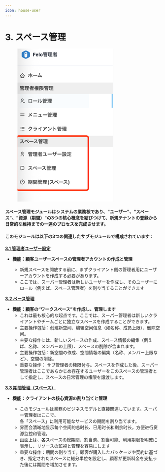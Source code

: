 ```yaml
---
icon: house-user
---
```


# 3. スペース管理

<div align="left"><figure><img src="../.gitbook/assets/image (5) (1).png" alt="" width="311"><figcaption></figcaption></figure></div>



#### スペース管理モジュールはシステムの業務核であり、"ユーザー"、"スペース"、"資源（期間）"の3つの核心概念を結びつけて、新規テナントの登録から日常的な維持までの一連のプロセスを完成させます。

#### このモジュールは以下の3つの関連したサブモジュールで構成されています：

[**3.1  管理者ユーザー設定**](3.1-chao-guan-yong-hu-she-zhi.md)

*   **機能：顧客ユーザースペースの管理者アカウントの作成と管理**

    * 新規スペースを開放する前に、まずクライアント側の管理者用にユーザーアカウントを作成する必要があります。
    * ここでは、スーパー管理者は新しいユーザーを作成し、そのユーザーにロール（例えば、スペース管理者）を割り当てることができます



[**3.2  ペース管理**](3.2-kong-jian-guan-li.md)

* **機能：顧客の“ワークスペース”を作成し、管理します**
  * これは最も核心的な起点です。ここでは、スーパー管理者は新しいクライアントやチームごとに独立なスペースを作成することができます。
  * 主要操作包括：创建新空间、编辑空间信息（如名称、成员上限）、删除空间。
  * 主要な操作には、新しいスペースの作成、スペース情報の編集（例えば、名称、メンバーの上限）、スペースの削除が含まれます。
  * 主要操作包括：新空間の作成、空間情報の編集（名称、メンバー上限など）、空間の削除。
  * 重要な操作： サブ管理者の権限付与。スペースを作成した後、スーパー管理者はここであらかじめ存在するユーザーをこのスペースの管理者として指定し、スペースの日常管理の権限を譲渡します。



[**3.3 期間管理（スペース）**](3.3-shi-chang-guan-li-kong-jian.md)

*   **機能：クライアントの核心資源の割り当てと管理**

    * このモジュールは業務のビジネスモデルと直接関連しています。スーパー管理者はここで、\
      各「スペース」に利用可能なサービスの期間を割り当てます。
    * 界面会清晰地显示每个空间的总时长、已用时长和剩余时长，方便进行资源监控和管理。
    * 画面上は、各スペースの総期間、割当済、割当可能、利用期限を明確に表示し、リソースの監視と管理を容易にします
    * 重要な操作：期間の割り当て。顧客が購入したパッケージや契約に基づき、指定されたスペースに総分単位を設定し、顧客が更新料金を支払った後には期間を増加させます。


